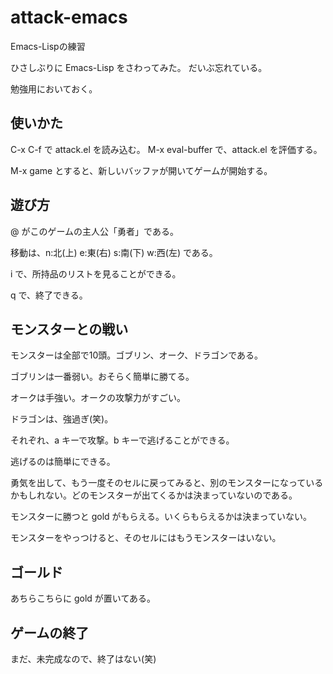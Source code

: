 # attack-emacs
Emacs-Lispの練習

ひさしぶりに Emacs-Lisp をさわってみた。
だいぶ忘れている。

勉強用においておく。


## 使いかた

C-x C-f で attack.el を読み込む。
M-x eval-buffer で、attack.el を評価する。

M-x game とすると、新しいバッファが開いてゲームが開始する。

## 遊び方

@ がこのゲームの主人公「勇者」である。

移動は、n:北(上) e:東(右) s:南(下) w:西(左) である。

i で、所持品のリストを見ることができる。

q で、終了できる。

## モンスターとの戦い

モンスターは全部で10頭。ゴブリン、オーク、ドラゴンである。

ゴブリンは一番弱い。おそらく簡単に勝てる。

オークは手強い。オークの攻撃力がすごい。

ドラゴンは、強過ぎ(笑)。

それぞれ、a キーで攻撃。b キーで逃げることができる。

逃げるのは簡単にできる。

勇気を出して、もう一度そのセルに戻ってみると、別のモンスターになっているかもしれない。どのモンスターが出てくるかは決まっていないのである。

モンスターに勝つと gold がもらえる。いくらもらえるかは決まっていない。

モンスターをやっつけると、そのセルにはもうモンスターはいない。

## ゴールド

あちらこちらに gold が置いてある。

## ゲームの終了

まだ、未完成なので、終了はない(笑)



<!-- 修正時刻: Tue Mar  9 14:28:40 2021 -->
